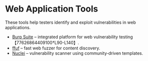 # Web Application Tools

These tools help testers identify and exploit vulnerabilities in web applications.

- [Burp Suite](burp_suite.md) – integrated platform for web vulnerability testing【77626864409100†L90-L140】.  
- [ffuf](ffuf.md) – fast web fuzzer for content discovery.  
- [Nuclei](nuclei.md) – vulnerability scanner using community‑driven templates.
